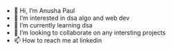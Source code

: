 - 👋 Hi, I’m Anusha Paul
- 👀 I’m interested in dsa algo and web dev
- 🌱 I’m currently learning dsa
- 💞️ I’m looking to collaborate on any intersting projects
- 📫 How to reach me at linkedin

<!---
CathyPaul/CathyPaul is a ✨ special ✨ repository because its `README.md` (this file) appears on your GitHub profile.
You can click the Preview link to take a look at your changes.
--->
